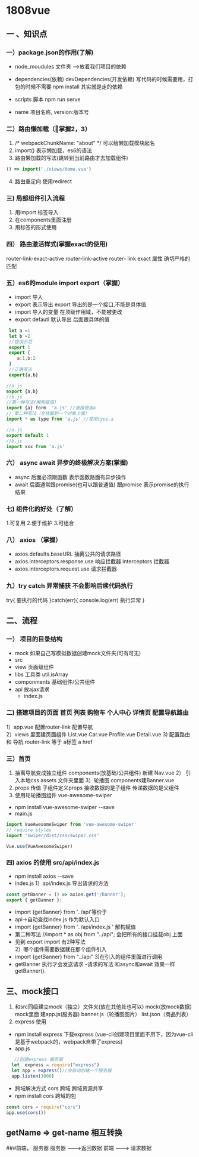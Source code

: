 # 1808vue

## 一 、知识点

### 一）package.json的作用(了解)
- node_moudules 文件夹 -->放着我们项目的依赖 

- dependencies(依赖)  devDependencies(开发依赖) 写代码的时候需要用，打包的时候不需要 npm install 其实就是走的依赖 
- scripts 脚本 npm run serve 
- name 项目名称, version:版本号
### 二）路由懒加载（掌握2，3）
1. /* webpackChunkName: "about" */   可以给懒加载模块起名 
2. import() 表示懒加载，es6的语法 
3. 路由懒加载的写法(跳转到当前路由才去加载组件) 
```js
() => import('./views/Home.vue')
```
4. 路由重定向 使用redirect 
### 三) 局部组件引入流程
1. 用import 标签导入
2. 在components里面注册
3. 用标签的形式使用 
### 四） 路由激活样式(掌握exact的使用) 
router-link-exact-active router-link-active
router- link   exact 属性 确切严格的匹配  
### 五）es6的module  import export（掌握） 
- import 导入
- export 表示导出  export 导出的是一个接口,不能是具体值 
- import 导入的变量 在顶级作用域，不能被更改 
- export defautl 默认导出 后面跟具体的值   
```js
 let a =1 
 let b =2 
 //错误示范 
 export 1 
 export {
	a:1,b:2
 }
 //正确写法
 export{a,b}
```
```js
//a.js 
export {a,b}   
//b.js 
//第一种写法(解构赋值)
import {a} form  'a.js' //直接使用a
// 第二种写法（全挂载到一个对象上面）
import * as type from 'a.js' //使用type.a 
```
```js
//a.js
export default 1
//b.js
import xxx from 'a.js'
```
### 六） async await 异步的终极解决方案(掌握) 
 - async 后面必须跟函数 表示函数路面有异步操作 
 - await 后面通常跟promise(也可以跟普通值) 跟promise  表示promise的执行结果 
###  七)  组件化的好处（了解）
 1.可复用 
 2.便于维护
 3.可组合
### 八） axios （掌握）
 - axios.defaults.baseURL  抽离公共的请求路径 
 - axios.interceptors.response.use  响应拦截器  interceptors 拦截器 
 - axios.interceptors.request.use 请求拦截器  
### 九）try catch 异常捕获 不会影响后续代码执行
try{
   要执行的代码
}catch(err){
   console.log(err) 执行异常
}

 


## 二、流程
### 一） 项目的目录结构
- mock  如果自己写模拟数据创建mock文件夹(可有可无)
- src
 - view         页面级组件
 - libs         工具类 util.isArray 
 - componments  基础组件/公共组件 
 - api          放ajax请求 
    - index.js
### 二) 搭建项目的页面 首页 列表 购物车  个人中心 详情页  配置导航路由

1）app.vue 配置router-link 配置导航  
2）views 里面建页面组件 List.vue  Car.vue Profile.vue  Detail.vue
3) 配置路由 和 导航  router-link 等于 a标签  a href 
### 三）首页
1) 抽离导航变成独立组件  components(放基础/公共组件) 新建 Nav.vue
2） 引入本地css assets 文件夹里面 
3）轮播图   components建Banner.vue 
4) props 传值 子组件定义props 接收数据的是子组件  传递数据的是父组件 
5) 使用轮轮播图组件 vue-awesome-swiper
 - npm install vue-awesome-swiper --save
 - main.js 
 ```js 
 import VueAwesomeSwiper from 'vue-awesome-swiper'
// require styles
import 'swiper/dist/css/swiper.css'

Vue.use(VueAwesomeSwiper)
 ```
### 四) axios 的使用 src/api/index.js 
- npm install axios --save 
- index.js
1）api/index.js  导出请求的方法
```js
const getBanner = () => axios.get('/banner');
export { getBanner };
```
- import {getBanner} from '../api'等价于 
- api->自动查找index.js 作为默认入口 
- import {getBanner} from '../api/index.js ' 解构赋值 
- 第二种写法 //import * as obj from "../api";  会把所有的接口挂载obj 上面 
- 见到 export import 有2种写法  
2）哪个组件需要数据就在那个组件引入
- import {getBanner} from "../api"
3)在引入的组件里面进行调用
- getBanner 执行才会发送请求
-请求的写法 和async和await 效果一样
   getBanner().



## 三、mock接口
 1) 和src同级建立mock（独立）文件夹(放在其他处也可以) mock(放mock数据) mock里面 建app.js(服务器)  banner.js（轮播图图片）  list.json（商品列表）
 2) express 使用 
 - npm install express 下载express (vue-cli创建项目里面不用下，因为vue-cli是基于webpack的，webpack自带了express)
 - app.js 
 ```js
    //创建express 服务器 
   let  express = require("express")
   let app = express()//会自动创建一个服务器
   app.listen(3000) 
 ```
 - 跨域解决方式 cors 跨域 跨域资源共享 
 - npm install cors 跨域的包 
 ```js
 const cors = require("cors")
 app.use(cors())
 ```
 ## getName  => get-name  相互转换  


###前端， 服务器
服务器 --->返回数据
前端  ---> 请求数据



​       





